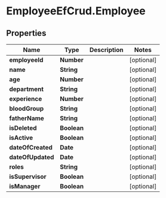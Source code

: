 # EmployeeEfCrud.Employee

## Properties

Name | Type | Description | Notes
------------ | ------------- | ------------- | -------------
**employeeId** | **Number** |  | [optional] 
**name** | **String** |  | [optional] 
**age** | **Number** |  | [optional] 
**department** | **String** |  | [optional] 
**experience** | **Number** |  | [optional] 
**bloodGroup** | **String** |  | [optional] 
**fatherName** | **String** |  | [optional] 
**isDeleted** | **Boolean** |  | [optional] 
**isActive** | **Boolean** |  | [optional] 
**dateOfCreated** | **Date** |  | [optional] 
**dateOfUpdated** | **Date** |  | [optional] 
**roles** | **String** |  | [optional] 
**isSupervisor** | **Boolean** |  | [optional] 
**isManager** | **Boolean** |  | [optional] 


